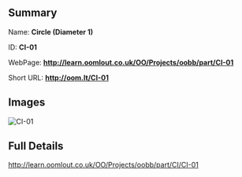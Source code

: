 

## Summary
 
Name: __Circle (Diameter 1)__

ID: __CI-01__

WebPage: __http://learn.oomlout.co.uk/OO/Projects/oobb/part/CI-01__

Short URL: __http://oom.lt/CI-01__


## Images
![CI-01](http://oomlout.com/oomlout-OOBB/part/CI/CI-01/OOBB-CI-01_420.png)




## Full Details

 http://learn.oomlout.co.uk/OO/Projects/oobb/part/CI/CI-01

